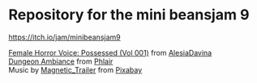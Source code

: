 # Repository for the mini beansjam 9

https://itch.io/jam/minibeansjam9

[Female Horror Voice: Possessed (Vol 001)](https://freesound.org/people/AlesiaDavina/sounds/676447/) from [AlesiaDavina](https://freesound.org/people/AlesiaDavina/) <br>
[Dungeon Ambiance](https://freesound.org/people/phlair/sounds/388340/) from [Phlair](https://freesound.org/people/phlair/)  <br>
Music by <a href="https://pixabay.com/users/magnetic_trailer-27466606/?utm_source=link-attribution&utm_medium=referral&utm_campaign=music&utm_content=114918">Magnetic_Trailer</a> from <a href="https://pixabay.com//?utm_source=link-attribution&utm_medium=referral&utm_campaign=music&utm_content=114918">Pixabay</a> <br>
